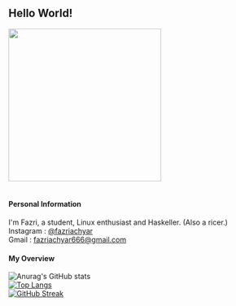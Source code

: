 ## Hello World! ##

<a href="URL_REDIRECT" target="blank"><img align="center" src="https://data.whicdn.com/images/306756795/original.gif" height="300" /></a>
<br><br>

#### Personal Information ####
I'm Fazri, a student, Linux enthusiast and Haskeller. (Also a ricer.)<br>
Instagram : <a href="https://instagram.com/fazriachyar" target="blank">@fazriachyar</a><br>
Gmail : <a href="https://mail.google.com/mail/?view=cm&source=mailto&to=fazriachyar666@gmail.com" target="blank">fazriachyar666@gmail.com</a>
<br>
#### My Overview ####
![Anurag's GitHub stats](https://github-readme-stats.vercel.app/api?username=fazriachyar&theme=tokyonight&show_icons=true)<br>
[![Top Langs](https://github-readme-stats.vercel.app/api/top-langs/?username=fazriachyar&theme=tokyonight&show_icons=true)](https://github.com/anuraghazra/github-readme-stats)<br>
[![GitHub Streak](https://github-readme-streak-stats.herokuapp.com?user=fazriachyar&theme=tokyonight&date_format=j%20M%5B%20Y%5D)](https://git.io/streak-stats)<br>
<br>
